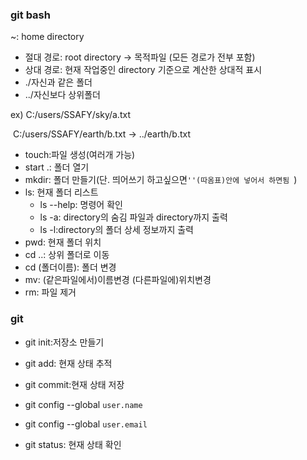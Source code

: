 

### git bash

~: home directory

- 절대 경로: root directory -> 목적파일 (모든 경로가 전부 포함)
- 상대 경로: 현재 작업중인 directory 기준으로 계산한 상대적 표시
- ./자신과 같은 폴더
- ../자신보다 상위폴더

ex) C:/users/SSAFY/sky/a.txt

​      C:/users/SSAFY/earth/b.txt -> ../earth/b.txt

- touch:파일 생성(여러개 가능)
- start .: 폴더 열기
- mkdir: 폴더 만들기(단. 띄어쓰기 하고싶으면`''(따옴표)안에 넣어서 하면됨 `)
- ls: 현재 폴더 리스트
  - ls --help: 명령어 확인
  - ls -a: directory의 숨김 파일과 directory까지 출력
  - ls -l:directory의 폴더 상세 정보까지 출력
- pwd: 현재 폴더 위치
- cd ..: 상위 폴더로 이동
- cd (폴더이름): 폴더 변경
- mv: (같은파일에서)이름변경 (다른파일에)위치변경
- rm: 파일 제거

### git

- git init:저장소 만들기
- git add: 현재 상태 추적
- git commit:현재 상태 저장


- git config --global `user.name`
- git config --global `user.email`
- git status: 현재 상태 확인